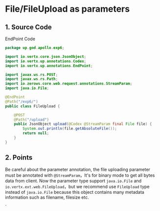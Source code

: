 # File/FileUpload as parameters

## 1. Source Code

EndPoint Code

```java
package up.god.apollo.exp6;

import io.vertx.core.json.JsonObject;
import io.vertx.up.annotations.Codex;
import io.vertx.up.annotations.EndPoint;

import javax.ws.rs.POST;
import javax.ws.rs.Path;
import io.zerows.core.web.request.annotations.StreamParam;
import java.io.File;

@EndPoint
@Path("/exp6/")
public class FileUpload {

    @POST
    @Path("/upload")
    public JsonObject upload(@Codex @StreamParam final File file) {
        System.out.println(file.getAbsoluteFile());
        return null;
    }
}
```

## 2. Points

Be careful about the parameter annotation, the file uploading parameter must be annotated with `@StreamParam`，It's for
binary mode to get all bytes data from client. Now the parameter type support `java.io.File`
and `io.vertx.ext.web.FileUpload`，but we recommend use `FileUpload` type instead of `java.io.File` because this object
contains many metadata information such as filename, filesize etc.

 \`


